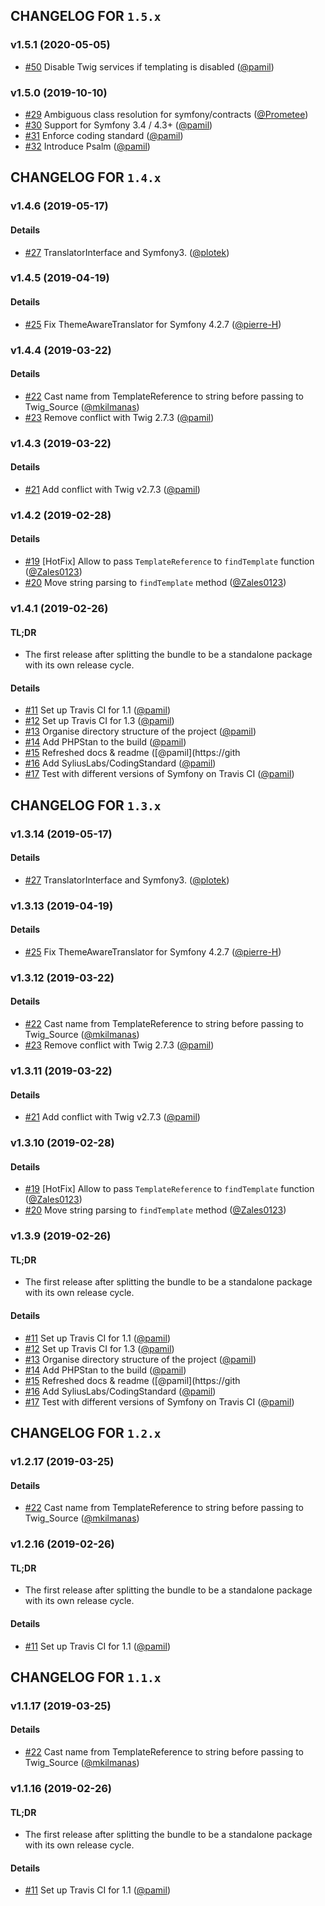 ## CHANGELOG FOR `1.5.x`

### v1.5.1 (2020-05-05)

- [#50](https://github.com/Sylius/SyliusThemeBundle/issues/50) Disable Twig services if templating is disabled ([@pamil](https://github.com/pamil))

### v1.5.0 (2019-10-10)

- [#29](https://github.com/Sylius/SyliusThemeBundle/issues/29) Ambiguous class resolution for symfony/contracts ([@Prometee](https://github.com/Prometee))
- [#30](https://github.com/Sylius/SyliusThemeBundle/issues/30) Support for Symfony 3.4 / 4.3+ ([@pamil](https://github.com/pamil))
- [#31](https://github.com/Sylius/SyliusThemeBundle/issues/31) Enforce coding standard ([@pamil](https://github.com/pamil))
- [#32](https://github.com/Sylius/SyliusThemeBundle/issues/32) Introduce Psalm ([@pamil](https://github.com/pamil))

## CHANGELOG FOR `1.4.x`

### v1.4.6 (2019-05-17)

#### Details

- [#27](https://github.com/Sylius/SyliusThemeBundle/issues/27) TranslatorInterface and Symfony3. ([@plotek](https://github.com/plotek))

### v1.4.5 (2019-04-19)

#### Details

- [#25](https://github.com/Sylius/SyliusThemeBundle/issues/25) Fix ThemeAwareTranslator for Symfony 4.2.7 ([@pierre-H](https://github.com/pierre-H))

### v1.4.4 (2019-03-22)

#### Details

- [#22](https://github.com/Sylius/SyliusThemeBundle/issues/22) Cast name from TemplateReference to string before passing to Twig_Source ([@mkilmanas](https://github.com/mkilmanas))
- [#23](https://github.com/Sylius/SyliusThemeBundle/issues/23) Remove conflict with Twig 2.7.3 ([@pamil](https://github.com/pamil))

### v1.4.3 (2019-03-22)

#### Details

- [#21](https://github.com/Sylius/SyliusThemeBundle/issues/21) Add conflict with Twig v2.7.3 ([@pamil](https://github.com/pamil))

### v1.4.2 (2019-02-28)

#### Details

- [#19](https://github.com/Sylius/SyliusThemeBundle/issues/19) [HotFix] Allow to pass `TemplateReference` to `findTemplate` function ([@Zales0123](https://github.com/Zales0123))
- [#20](https://github.com/Sylius/SyliusThemeBundle/issues/20) Move string parsing to `findTemplate` method ([@Zales0123](https://github.com/Zales0123))

### v1.4.1 (2019-02-26)

#### TL;DR

- The first release after splitting the bundle to be a standalone package with its own release cycle.

#### Details

- [#11](https://github.com/Sylius/SyliusThemeBundle/issues/11) Set up Travis CI for 1.1 ([@pamil](https://github.com/pamil))
- [#12](https://github.com/Sylius/SyliusThemeBundle/issues/12) Set up Travis CI for 1.3 ([@pamil](https://github.com/pamil))
- [#13](https://github.com/Sylius/SyliusThemeBundle/issues/13) Organise directory structure of the project ([@pamil](https://github.com/pamil))
- [#14](https://github.com/Sylius/SyliusThemeBundle/issues/14) Add PHPStan to the build ([@pamil](https://github.com/pamil))
- [#15](https://github.com/Sylius/SyliusThemeBundle/issues/15) Refreshed docs & readme ([@pamil](https://gith
- [#16](https://github.com/Sylius/SyliusThemeBundle/issues/16) Add SyliusLabs/CodingStandard ([@pamil](https://github.com/pamil))
- [#17](https://github.com/Sylius/SyliusThemeBundle/issues/17) Test with different versions of Symfony on Travis CI ([@pamil](https://github.com/pamil))

## CHANGELOG FOR `1.3.x`

### v1.3.14 (2019-05-17)

#### Details

- [#27](https://github.com/Sylius/SyliusThemeBundle/issues/27) TranslatorInterface and Symfony3. ([@plotek](https://github.com/plotek))

### v1.3.13 (2019-04-19)

#### Details

- [#25](https://github.com/Sylius/SyliusThemeBundle/issues/25) Fix ThemeAwareTranslator for Symfony 4.2.7 ([@pierre-H](https://github.com/pierre-H))

### v1.3.12 (2019-03-22)

#### Details

- [#22](https://github.com/Sylius/SyliusThemeBundle/issues/22) Cast name from TemplateReference to string before passing to Twig_Source ([@mkilmanas](https://github.com/mkilmanas))
- [#23](https://github.com/Sylius/SyliusThemeBundle/issues/23) Remove conflict with Twig 2.7.3 ([@pamil](https://github.com/pamil))

### v1.3.11 (2019-03-22)

#### Details

- [#21](https://github.com/Sylius/SyliusThemeBundle/issues/21) Add conflict with Twig v2.7.3 ([@pamil](https://github.com/pamil))

### v1.3.10 (2019-02-28)

#### Details

- [#19](https://github.com/Sylius/SyliusThemeBundle/issues/19) [HotFix] Allow to pass `TemplateReference` to `findTemplate` function ([@Zales0123](https://github.com/Zales0123))
- [#20](https://github.com/Sylius/SyliusThemeBundle/issues/20) Move string parsing to `findTemplate` method ([@Zales0123](https://github.com/Zales0123))

### v1.3.9 (2019-02-26)

#### TL;DR

- The first release after splitting the bundle to be a standalone package with its own release cycle.

#### Details

- [#11](https://github.com/Sylius/SyliusThemeBundle/issues/11) Set up Travis CI for 1.1 ([@pamil](https://github.com/pamil))
- [#12](https://github.com/Sylius/SyliusThemeBundle/issues/12) Set up Travis CI for 1.3 ([@pamil](https://github.com/pamil))
- [#13](https://github.com/Sylius/SyliusThemeBundle/issues/13) Organise directory structure of the project ([@pamil](https://github.com/pamil))
- [#14](https://github.com/Sylius/SyliusThemeBundle/issues/14) Add PHPStan to the build ([@pamil](https://github.com/pamil))
- [#15](https://github.com/Sylius/SyliusThemeBundle/issues/15) Refreshed docs & readme ([@pamil](https://gith
- [#16](https://github.com/Sylius/SyliusThemeBundle/issues/16) Add SyliusLabs/CodingStandard ([@pamil](https://github.com/pamil))
- [#17](https://github.com/Sylius/SyliusThemeBundle/issues/17) Test with different versions of Symfony on Travis CI ([@pamil](https://github.com/pamil))

## CHANGELOG FOR `1.2.x`

### v1.2.17 (2019-03-25)

#### Details

- [#22](https://github.com/Sylius/SyliusThemeBundle/issues/22) Cast name from TemplateReference to string before passing to Twig_Source ([@mkilmanas](https://github.com/mkilmanas))

### v1.2.16 (2019-02-26)

#### TL;DR

- The first release after splitting the bundle to be a standalone package with its own release cycle.

#### Details

- [#11](https://github.com/Sylius/SyliusThemeBundle/issues/11) Set up Travis CI for 1.1 ([@pamil](https://github.com/pamil))

## CHANGELOG FOR `1.1.x`

### v1.1.17 (2019-03-25)

#### Details

- [#22](https://github.com/Sylius/SyliusThemeBundle/issues/22) Cast name from TemplateReference to string before passing to Twig_Source ([@mkilmanas](https://github.com/mkilmanas))

### v1.1.16 (2019-02-26)

#### TL;DR

- The first release after splitting the bundle to be a standalone package with its own release cycle.

#### Details

- [#11](https://github.com/Sylius/SyliusThemeBundle/issues/11) Set up Travis CI for 1.1 ([@pamil](https://github.com/pamil))
